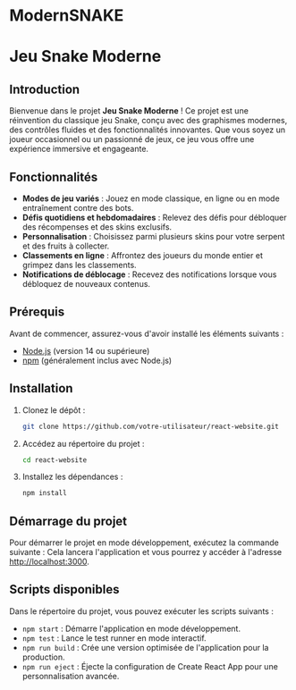 # ModernSNAKE
# Jeu Snake Moderne

## Introduction

Bienvenue dans le projet **Jeu Snake Moderne** ! Ce projet est une réinvention du classique jeu Snake, conçu avec des graphismes modernes, des contrôles fluides et des fonctionnalités innovantes. Que vous soyez un joueur occasionnel ou un passionné de jeux, ce jeu vous offre une expérience immersive et engageante.

## Fonctionnalités

- **Modes de jeu variés** : Jouez en mode classique, en ligne ou en mode entraînement contre des bots.
- **Défis quotidiens et hebdomadaires** : Relevez des défis pour débloquer des récompenses et des skins exclusifs.
- **Personnalisation** : Choisissez parmi plusieurs skins pour votre serpent et des fruits à collecter.
- **Classements en ligne** : Affrontez des joueurs du monde entier et grimpez dans les classements.
- **Notifications de déblocage** : Recevez des notifications lorsque vous débloquez de nouveaux contenus.

## Prérequis

Avant de commencer, assurez-vous d'avoir installé les éléments suivants :

- [Node.js](https://nodejs.org/) (version 14 ou supérieure)
- [npm](https://www.npmjs.com/) (généralement inclus avec Node.js)

## Installation

1. Clonez le dépôt :

   ```bash
   git clone https://github.com/votre-utilisateur/react-website.git
   ```

2. Accédez au répertoire du projet :

   ```bash
   cd react-website
   ```

3. Installez les dépendances :

   ```bash
   npm install
   ```

## Démarrage du projet

Pour démarrer le projet en mode développement, exécutez la commande suivante :
Cela lancera l'application et vous pourrez y accéder à l'adresse [http://localhost:3000](http://localhost:3000).

## Scripts disponibles

Dans le répertoire du projet, vous pouvez exécuter les scripts suivants :

- `npm start` : Démarre l'application en mode développement.
- `npm test` : Lance le test runner en mode interactif.
- `npm run build` : Crée une version optimisée de l'application pour la production.
- `npm run eject` : Éjecte la configuration de Create React App pour une personnalisation avancée.

